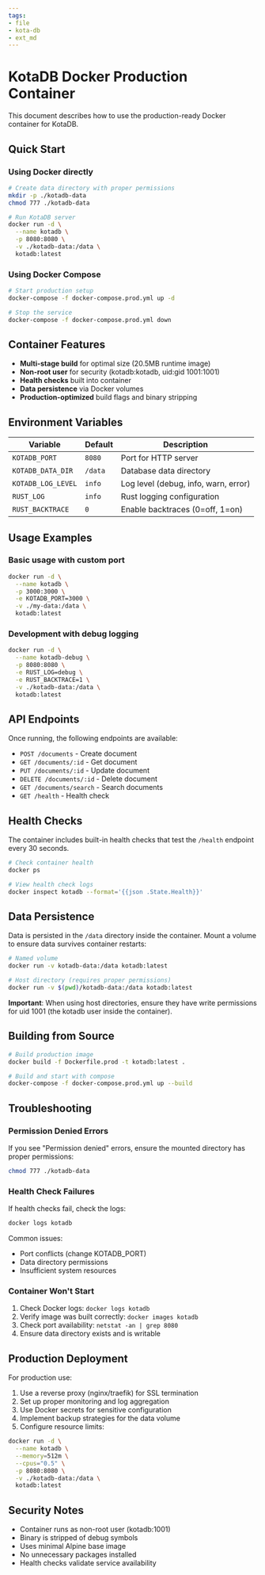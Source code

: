 ```yaml
---
tags:
- file
- kota-db
- ext_md
---
```

# KotaDB Docker Production Container

This document describes how to use the production-ready Docker container for KotaDB.

## Quick Start

### Using Docker directly

```bash
# Create data directory with proper permissions
mkdir -p ./kotadb-data
chmod 777 ./kotadb-data

# Run KotaDB server
docker run -d \
  --name kotadb \
  -p 8080:8080 \
  -v ./kotadb-data:/data \
  kotadb:latest
```

### Using Docker Compose

```bash
# Start production setup
docker-compose -f docker-compose.prod.yml up -d

# Stop the service
docker-compose -f docker-compose.prod.yml down
```

## Container Features

- **Multi-stage build** for optimal size (20.5MB runtime image)
- **Non-root user** for security (kotadb:kotadb, uid:gid 1001:1001)
- **Health checks** built into container
- **Data persistence** via Docker volumes
- **Production-optimized** build flags and binary stripping

## Environment Variables

| Variable | Default | Description |
|----------|---------|-------------|
| `KOTADB_PORT` | `8080` | Port for HTTP server |
| `KOTADB_DATA_DIR` | `/data` | Database data directory |
| `KOTADB_LOG_LEVEL` | `info` | Log level (debug, info, warn, error) |
| `RUST_LOG` | `info` | Rust logging configuration |
| `RUST_BACKTRACE` | `0` | Enable backtraces (0=off, 1=on) |

## Usage Examples

### Basic usage with custom port

```bash
docker run -d \
  --name kotadb \
  -p 3000:3000 \
  -e KOTADB_PORT=3000 \
  -v ./my-data:/data \
  kotadb:latest
```

### Development with debug logging

```bash
docker run -d \
  --name kotadb-debug \
  -p 8080:8080 \
  -e RUST_LOG=debug \
  -e RUST_BACKTRACE=1 \
  -v ./kotadb-data:/data \
  kotadb:latest
```

## API Endpoints

Once running, the following endpoints are available:

- `POST /documents` - Create document
- `GET /documents/:id` - Get document
- `PUT /documents/:id` - Update document
- `DELETE /documents/:id` - Delete document
- `GET /documents/search` - Search documents
- `GET /health` - Health check

## Health Checks

The container includes built-in health checks that test the `/health` endpoint every 30 seconds.

```bash
# Check container health
docker ps

# View health check logs
docker inspect kotadb --format='{{json .State.Health}}'
```

## Data Persistence

Data is persisted in the `/data` directory inside the container. Mount a volume to ensure data survives container restarts:

```bash
# Named volume
docker run -v kotadb-data:/data kotadb:latest

# Host directory (requires proper permissions)
docker run -v $(pwd)/kotadb-data:/data kotadb:latest
```

**Important**: When using host directories, ensure they have write permissions for uid 1001 (the kotadb user inside the container).

## Building from Source

```bash
# Build production image
docker build -f Dockerfile.prod -t kotadb:latest .

# Build and start with compose
docker-compose -f docker-compose.prod.yml up --build
```

## Troubleshooting

### Permission Denied Errors

If you see "Permission denied" errors, ensure the mounted directory has proper permissions:

```bash
chmod 777 ./kotadb-data
```

### Health Check Failures

If health checks fail, check the logs:

```bash
docker logs kotadb
```

Common issues:
- Port conflicts (change KOTADB_PORT)
- Data directory permissions
- Insufficient system resources

### Container Won't Start

1. Check Docker logs: `docker logs kotadb`
2. Verify image was built correctly: `docker images kotadb`
3. Check port availability: `netstat -an | grep 8080`
4. Ensure data directory exists and is writable

## Production Deployment

For production use:

1. Use a reverse proxy (nginx/traefik) for SSL termination
2. Set up proper monitoring and log aggregation
3. Use Docker secrets for sensitive configuration
4. Implement backup strategies for the data volume
5. Configure resource limits:

```bash
docker run -d \
  --name kotadb \
  --memory=512m \
  --cpus="0.5" \
  -p 8080:8080 \
  -v ./kotadb-data:/data \
  kotadb:latest
```

## Security Notes

- Container runs as non-root user (kotadb:1001)
- Binary is stripped of debug symbols
- Uses minimal Alpine base image
- No unnecessary packages installed
- Health checks validate service availability
